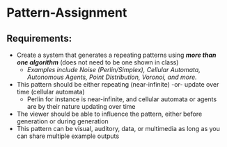 # Pattern-Assignment

## Requirements:
- Create a system that generates a repeating patterns using **_more than one algorithm_** (does not need to be one shown in class)
  - *Examples include Noise (Perlin/Simplex), Cellular Automata, Autonomous Agents, Point Distribution, Voronoi, and more.*
- This pattern should be either repeating (near-infinite) -or- update over time (cellular automata)
  - Perlin for instance is near-infinite, and cellular automata or agents are by their nature updating over time
- The viewer should be able to influence the pattern, either before generation or during generation
- This pattern can be visual, auditory, data, or multimedia as long as you can share multiple example outputs
